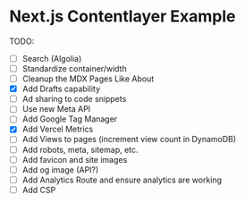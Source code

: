 # Next.js Contentlayer Example

TODO:

- [ ] Search (Algolia)
- [ ] Standardize container/width
- [ ] Cleanup the MDX Pages Like About
- [x] Add Drafts capability
- [ ] Ad sharing to code snippets
- [ ] Use new Meta API
- [ ] Add Google Tag Manager
- [x] Add Vercel Metrics
- [ ] Add Views to pages (increment view count in DynamoDB)
- [ ] Add robots, meta, sitemap, etc.
- [ ] Add favicon and site images
- [ ] Add og image (API?)
- [ ] Add Analytics Route and ensure analytics are working
- [ ] Add CSP
